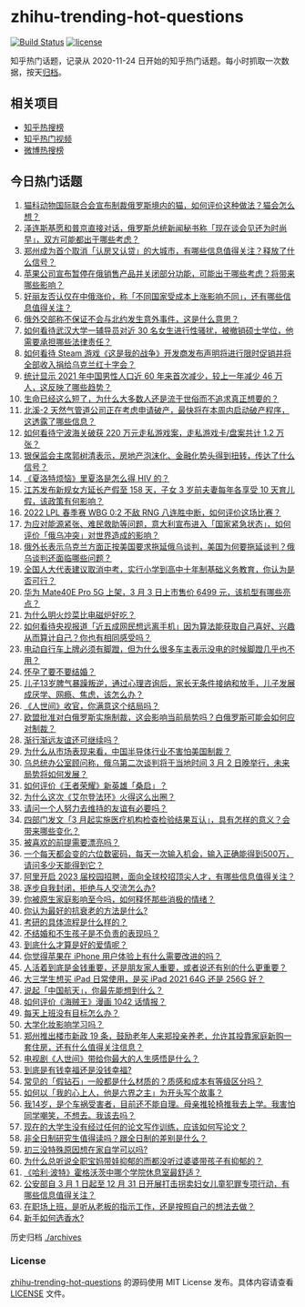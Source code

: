 # zhihu-trending-hot-questions

[![Build Status](https://github.com/justjavac/zhihu-trending-hot-questions/workflows/ci/badge.svg?branch=master)](https://github.com/justjavac/zhihu-trending-hot-questions/actions)
[![license](https://img.shields.io/github/license/justjavac/zhihu-trending-hot-questions)](https://github.com/justjavac/zhihu-trending-hot-questions/blob/master/LICENSE)

知乎热门话题，记录从 2020-11-24 日开始的知乎热门话题。每小时抓取一次数据，按天[归档](./archives)。

## 相关项目

- [知乎热搜榜](https://github.com/justjavac/zhihu-trending-top-search)
- [知乎热门视频](https://github.com/justjavac/zhihu-trending-hot-video)
- [微博热搜榜](https://github.com/justjavac/weibo-trending-hot-search)

## 今日热门话题

<!-- BEGIN -->
<!-- 最后更新时间 Thu Mar 03 2022 01:19:06 GMT+0800 (China Standard Time) -->

1. [猫科动物国际联合会宣布制裁俄罗斯境内的猫，如何评价这种做法？猫会怎么想？](https://www.zhihu.com/question/519591337)
1. [泽连斯基愿和普京直接对话，俄罗斯总统新闻秘书称「现在谈会见还为时尚早」，双方可能都出于哪些考虑？](https://www.zhihu.com/question/519532569)
1. [郑州成为首个取消「认房又认贷」的大城市，有哪些信息值得关注？释放了什么信号？](https://www.zhihu.com/question/519451799)
1. [苹果公司宣布暂停在俄销售产品并关闭部分功能，可能出于哪些考虑？将带来哪些影响？](https://www.zhihu.com/question/519529180)
1. [好丽友否认仅在中俄涨价，称「不同国家受成本上涨影响不同」，还有哪些信息值得关注？](https://www.zhihu.com/question/519538913)
1. [俄外交部称不保证不会与北约发生意外事件，这是什么意思？](https://www.zhihu.com/question/519664810)
1. [如何看待武汉大学一辅导员对近 30 名女生进行性骚扰，被撤销硕士学位，他需要承担哪些法律责任？](https://www.zhihu.com/question/519487271)
1. [如何看待 Steam 游戏《这是我的战争》开发商发布声明将进行限时促销并将全部收入捐给乌克兰红十字会？](https://www.zhihu.com/question/518690830)
1. [统计显示 2021 年中国男性人口近 60 年来首次减少，较上一年减少 46 万人，这反映了哪些趋势？](https://www.zhihu.com/question/519235733)
1. [生命已经这么短了，为什么大多数人还是流于世俗而不追求真正想要的？](https://www.zhihu.com/question/503742560)
1. [北溪-2 天然气管道公司正在考虑申请破产，最快将在本周内启动破产程序，这透露了哪些信息？](https://www.zhihu.com/question/519546665)
1. [如何看待宁波海关破获 220 万元走私游戏案，走私游戏卡/盘案共计 1.2 万张？](https://www.zhihu.com/question/519466752)
1. [银保监会主席郭树清表示，房地产泡沫化、金融化势头得到扭转，传达了什么信号？](https://www.zhihu.com/question/519615042)
1. [《夏洛特烦恼》里夏洛是怎么得 HIV 的？](https://www.zhihu.com/question/36241063)
1. [江苏发布新规女方延长产假至 158 天，子女 3 岁前夫妻每年各享受 10 天育儿假，该政策有何影响？](https://www.zhihu.com/question/519411810)
1. [2022 LPL 春季赛 WBG 0:2 不敌 RNG 八连胜中断，如何评价这场比赛？](https://www.zhihu.com/question/519637848)
1. [为应对能源紧张、难民救助等问题，意大利宣布进入「国家紧急状态」，如何评价「俄乌冲突」对世界造成的影响？](https://www.zhihu.com/question/519573933)
1. [俄外长表示乌克兰方面正按美国要求拖延俄乌谈判，美国为何要拖延谈判？俄乌谈判还面临哪些问题？](https://www.zhihu.com/question/519635950)
1. [全国人大代表建议取消中考，实行小学到高中十年制基础义务教育，你认为是否可行？](https://www.zhihu.com/question/519615945)
1. [华为 Mate40E Pro 5G 上架，3 月 3 日上市售价 6499 元，该机型有哪些亮点？](https://www.zhihu.com/question/519177128)
1. [为什么明火炒菜比电磁炉好吃？](https://www.zhihu.com/question/340697589)
1. [如何看待央视报道「近五成网民想远离手机」因为算法能获取自己喜好、兴趣从而算计自己？你也有相同感受吗？](https://www.zhihu.com/question/519198540)
1. [电动自行车上牌必须有脚蹬，但为什么很多车主表示没电的时候脚蹬几乎也不用？](https://www.zhihu.com/question/467823779)
1. [怀孕了要不要结婚？](https://www.zhihu.com/question/519443871)
1. [儿子13岁脾气暴躁叛逆，通过心理咨询后，家长无条件接纳和放手，儿子发展成厌学、网瘾、焦虑，该怎么办？](https://www.zhihu.com/question/505633805)
1. [《人世间》收官，你满意这个结局吗？](https://www.zhihu.com/question/519449733)
1. [欧盟批准对白俄罗斯实施制裁，这会影响当前局势吗？白俄罗斯可能会如何应对制裁？](https://www.zhihu.com/question/519643275)
1. [渐行渐远友谊还可继续吗？](https://www.zhihu.com/question/517558360)
1. [为什么从市场表现来看，中国半导体行业不害怕美国制裁？](https://www.zhihu.com/question/459925498)
1. [乌总统办公室顾问称，俄乌第二次谈判将于当地时间 3 月 2 日晚举行，未来局势将如何发展？](https://www.zhihu.com/question/519651436)
1. [如何评价《王者荣耀》新英雄「桑启」？](https://www.zhihu.com/question/519567139)
1. [为什么这次《艾尔登法环》火得这么出圈？](https://www.zhihu.com/question/519340029)
1. [请问一个人努力去维持的友谊有必要吗？](https://www.zhihu.com/question/517145322)
1. [四部门发文「3 月起实施医疗机构检查检验结果互认」，具有怎样的意义？会带来哪些变化？](https://www.zhihu.com/question/518060419)
1. [被喜欢的前提需要漂亮吗？](https://www.zhihu.com/question/517660434)
1. [一个每天都会变的六位数密码，每天一次输入机会，输入正确能得到500万，请问多少天能得到它？](https://www.zhihu.com/question/516856246)
1. [阿里开启 2023 届校园招聘，面向全球校招顶尖人才，有哪些信息值得关注？](https://www.zhihu.com/question/519242286)
1. [逐步自我封闭，拒绝与人交流怎么办?](https://www.zhihu.com/question/519583617)
1. [你被原生家庭影响至今吗，如何释怀那些消极的情绪？](https://www.zhihu.com/question/519330203)
1. [你认为最好的抗衰老的方法是什么?](https://www.zhihu.com/question/24886476)
1. [考研的具体流程是什么样的？](https://www.zhihu.com/question/265779057)
1. [不结婚和不生孩子是不负责的表现吗？](https://www.zhihu.com/question/519407366)
1. [到底什么才算是好的爱情呢？](https://www.zhihu.com/question/518073456)
1. [你觉得苹果在 iPhone 用户体验上有什么需要改进的吗？](https://www.zhihu.com/question/515454778)
1. [人活着到底是金钱重要，还是朋友家人重要，或者说还有别的什么更重要？](https://www.zhihu.com/question/519474480)
1. [大三学生想买 iPad 日常使用，是买 iPad 2021 64G 还是 256G 好？](https://www.zhihu.com/question/517929081)
1. [说起「中国航天」，你最先能想到什么？](https://www.zhihu.com/question/519359221)
1. [如何评价《海贼王》漫画 1042 话情报？](https://www.zhihu.com/question/519531653)
1. [每天上班没有目标怎么办？](https://www.zhihu.com/question/518937677)
1. [大学化妆影响学习吗？](https://www.zhihu.com/question/510203094)
1. [郑州推出楼市新政 19 条，鼓励老年人来郑投亲养老，允许其投靠家庭新购一套住房，还有什么值得关注信息？](https://www.zhihu.com/question/519442574)
1. [电视剧《人世间》带给你最大的人生感悟是什么？](https://www.zhihu.com/question/518251556)
1. [到底是有钱幸福还是没钱幸福?](https://www.zhihu.com/question/519208771)
1. [常见的「假钻石」一般都是什么材质的？质感和成本有等级区分吗？](https://www.zhihu.com/question/515907398)
1. [如何以「我的心上人，他是六界之主」为开头写个故事？](https://www.zhihu.com/question/435486166)
1. [我14岁，是个车祸受害者，目前还不能自理。母亲推轮椅推我去上学。我害怕同学嘲笑，不想去。我该去吗？](https://www.zhihu.com/question/516766305)
1. [现在的大学生没有经过任何的论文写作训练，应该如何写论文？](https://www.zhihu.com/question/22011864)
1. [非全日制研究生值得读吗？跟全日制的差别是什么？](https://www.zhihu.com/question/502864410)
1. [初三没特殊原因想在家自学可以吗?](https://www.zhihu.com/question/519525783)
1. [为什么总听说全职宝妈带娃抑郁的而都没听过婆婆带孩子有抑郁的？](https://www.zhihu.com/question/487454758)
1. [《哈利·波特》霍格沃茨中哪个学院休息室最舒适？](https://www.zhihu.com/question/56263265)
1. [公安部自 3 月 1 日起至 12 月 31 日开展打击拐卖妇女儿童犯罪专项行动，有哪些信息值得关注？](https://www.zhihu.com/question/519560994)
1. [在职场上班，是听从老板的指示工作，还是按照自己的想法去做？](https://www.zhihu.com/question/518971297)
1. [新手如何选香水?](https://www.zhihu.com/question/516271350)

<!-- END -->

历史归档 [./archives](./archives)

### License

[zhihu-trending-hot-questions](https://github.com/justjavac/zhihu-trending-hot-questions)
的源码使用 MIT License 发布。具体内容请查看 [LICENSE](./LICENSE) 文件。
